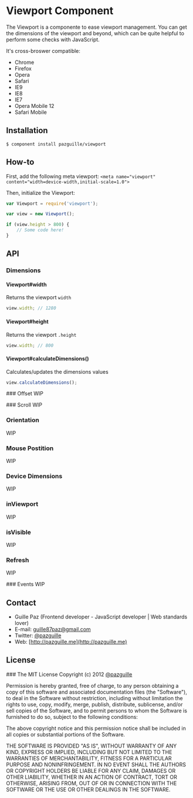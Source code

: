 # Viewport Component

The Viewport is a componente to ease viewport management. You can get the dimensions of the viewport and beyond, which can be quite helpful to perform some checks with JavaScript.

It's cross-broswer compatible:
- Chrome
- Firefox
- Opera
- Safari
- IE9
- IE8
- IE7
- Opera Mobile 12
- Safari Mobile

## Installation

    $ component install pazguille/viewport

## How-to
First, add the following meta viewport:
`<meta name="viewport" content="width=device-width,initial-scale=1.0">`

Then, initialize the Viewport:
```js
var Viewport = require('viewport');

var view = new Viewport();

if (view.height > 800) {
	// Some code here!
}
```

## API

### Dimensions

#### Viewport#width
Returns the viewport `width`
```js
view.width; // 1280
```

#### Viewport#height
Returns the viewport `.height`
```js
view.width; // 800
```

#### Viewport#calculateDimensions()
Calculates/updates the dimensions values
```js
view.calculateDimensions();
```

### Offset
WIP

### Scroll
WIP

### Orientation
WIP

### Mouse Postition
WIP

### Device Dimensions
WIP

### inViewport
WIP

### isVisible
WIP

### Refresh
WIP

### Events
WIP


## Contact
- Guille Paz (Frontend developer - JavaScript developer | Web standards lover)
- E-mail: [guille87paz@gmail.com](mailto:guille87paz@gmail.com)
- Twitter: [@pazguille](http://twitter.com/pazguille)
- Web: [http://pazguille.me](http://pazguille.me)

## License
### The MIT License
Copyright (c) 2012 [@pazguille](http://twitter.com/pazguille)

Permission is hereby granted, free of charge, to any person obtaining a copy
of this software and associated documentation files (the "Software"), to deal
in the Software without restriction, including without limitation the rights
to use, copy, modify, merge, publish, distribute, sublicense, and/or sell
copies of the Software, and to permit persons to whom the Software is
furnished to do so, subject to the following conditions:

The above copyright notice and this permission notice shall be included in
all copies or substantial portions of the Software.

THE SOFTWARE IS PROVIDED "AS IS", WITHOUT WARRANTY OF ANY KIND, EXPRESS OR
IMPLIED, INCLUDING BUT NOT LIMITED TO THE WARRANTIES OF MERCHANTABILITY,
FITNESS FOR A PARTICULAR PURPOSE AND NONINFRINGEMENT. IN NO EVENT SHALL THE
AUTHORS OR COPYRIGHT HOLDERS BE LIABLE FOR ANY CLAIM, DAMAGES OR OTHER
LIABILITY, WHETHER IN AN ACTION OF CONTRACT, TORT OR OTHERWISE, ARISING FROM,
OUT OF OR IN CONNECTION WITH THE SOFTWARE OR THE USE OR OTHER DEALINGS IN
THE SOFTWARE.